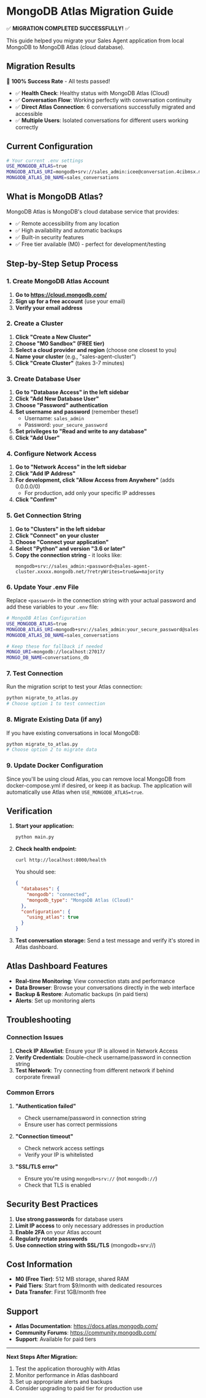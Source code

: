 # MongoDB Atlas Migration Guide

✅ **MIGRATION COMPLETED SUCCESSFULLY!** ✅

This guide helped you migrate your Sales Agent application from local MongoDB to MongoDB Atlas (cloud database).

## Migration Results

🎉 **100% Success Rate** - All tests passed!

- ✅ **Health Check**: Healthy status with MongoDB Atlas (Cloud)
- ✅ **Conversation Flow**: Working perfectly with conversation continuity
- ✅ **Direct Atlas Connection**: 6 conversations successfully migrated and accessible
- ✅ **Multiple Users**: Isolated conversations for different users working correctly

## Current Configuration

```bash
# Your current .env settings
USE_MONGODB_ATLAS=true
MONGODB_ATLAS_URI=mongodb+srv://sales_admin:icee@conversation.4cibmsx.mongodb.net/sales_conversations?retryWrites=true&w=majority&appName=Conversation
MONGODB_ATLAS_DB_NAME=sales_conversations
```

## What is MongoDB Atlas?

MongoDB Atlas is MongoDB's cloud database service that provides:
- ✅ Remote accessibility from any location
- ✅ High availability and automatic backups
- ✅ Built-in security features
- ✅ Free tier available (M0) - perfect for development/testing

## Step-by-Step Setup Process

### 1. Create MongoDB Atlas Account

1. **Go to https://cloud.mongodb.com/**
2. **Sign up for a free account** (use your email)
3. **Verify your email address**

### 2. Create a Cluster

1. **Click "Create a New Cluster"**
2. **Choose "M0 Sandbox" (FREE tier)**
3. **Select a cloud provider and region** (choose one closest to you)
4. **Name your cluster** (e.g., "sales-agent-cluster")
5. **Click "Create Cluster"** (takes 3-7 minutes)

### 3. Create Database User

1. **Go to "Database Access" in the left sidebar**
2. **Click "Add New Database User"**
3. **Choose "Password" authentication**
4. **Set username and password** (remember these!)
   - Username: `sales_admin`
   - Password: `your_secure_password`
5. **Set privileges to "Read and write to any database"**
6. **Click "Add User"**

### 4. Configure Network Access

1. **Go to "Network Access" in the left sidebar**
2. **Click "Add IP Address"**
3. **For development, click "Allow Access from Anywhere"** (adds 0.0.0.0/0)
   - For production, add only your specific IP addresses
4. **Click "Confirm"**

### 5. Get Connection String

1. **Go to "Clusters" in the left sidebar**
2. **Click "Connect" on your cluster**
3. **Choose "Connect your application"**
4. **Select "Python" and version "3.6 or later"**
5. **Copy the connection string** - it looks like:
   ```
   mongodb+srv://sales_admin:<password>@sales-agent-cluster.xxxxx.mongodb.net/?retryWrites=true&w=majority
   ```

### 6. Update Your .env File

Replace `<password>` in the connection string with your actual password and add these variables to your `.env` file:

```bash
# MongoDB Atlas Configuration
USE_MONGODB_ATLAS=true
MONGODB_ATLAS_URI=mongodb+srv://sales_admin:your_secure_password@sales-agent-cluster.xxxxx.mongodb.net/sales_conversations?retryWrites=true&w=majority
MONGODB_ATLAS_DB_NAME=sales_conversations

# Keep these for fallback if needed
MONGO_URI=mongodb://localhost:27017/
MONGO_DB_NAME=conversations_db
```

### 7. Test Connection

Run the migration script to test your Atlas connection:

```bash
python migrate_to_atlas.py
# Choose option 1 to test connection
```

### 8. Migrate Existing Data (if any)

If you have existing conversations in local MongoDB:

```bash
python migrate_to_atlas.py
# Choose option 2 to migrate data
```

### 9. Update Docker Configuration

Since you'll be using cloud Atlas, you can remove local MongoDB from docker-compose.yml if desired, or keep it as backup. The application will automatically use Atlas when `USE_MONGODB_ATLAS=true`.

## Verification

1. **Start your application:**
   ```bash
   python main.py
   ```

2. **Check health endpoint:**
   ```bash
   curl http://localhost:8000/health
   ```

   You should see:
   ```json
   {
     "databases": {
       "mongodb": "connected",
       "mongodb_type": "MongoDB Atlas (Cloud)"
     },
     "configuration": {
       "using_atlas": true
     }
   }
   ```

3. **Test conversation storage:**
   Send a test message and verify it's stored in Atlas dashboard.

## Atlas Dashboard Features

- **Real-time Monitoring**: View connection stats and performance
- **Data Browser**: Browse your conversations directly in the web interface
- **Backup & Restore**: Automatic backups (in paid tiers)
- **Alerts**: Set up monitoring alerts

## Troubleshooting

### Connection Issues

1. **Check IP Allowlist**: Ensure your IP is allowed in Network Access
2. **Verify Credentials**: Double-check username/password in connection string
3. **Test Network**: Try connecting from different network if behind corporate firewall

### Common Errors

1. **"Authentication failed"**
   - Check username/password in connection string
   - Ensure user has correct permissions

2. **"Connection timeout"**
   - Check network access settings
   - Verify your IP is whitelisted

3. **"SSL/TLS error"**
   - Ensure you're using `mongodb+srv://` (not `mongodb://`)
   - Check that TLS is enabled

## Security Best Practices

1. **Use strong passwords** for database users
2. **Limit IP access** to only necessary addresses in production
3. **Enable 2FA** on your Atlas account
4. **Regularly rotate passwords**
5. **Use connection string with SSL/TLS** (mongodb+srv://)

## Cost Information

- **M0 (Free Tier)**: 512 MB storage, shared RAM
- **Paid Tiers**: Start from $9/month with dedicated resources
- **Data Transfer**: First 1GB/month free

## Support

- **Atlas Documentation**: https://docs.atlas.mongodb.com/
- **Community Forums**: https://community.mongodb.com/
- **Support**: Available for paid tiers

---

**Next Steps After Migration:**
1. Test the application thoroughly with Atlas
2. Monitor performance in Atlas dashboard
3. Set up appropriate alerts and backups
4. Consider upgrading to paid tier for production use
